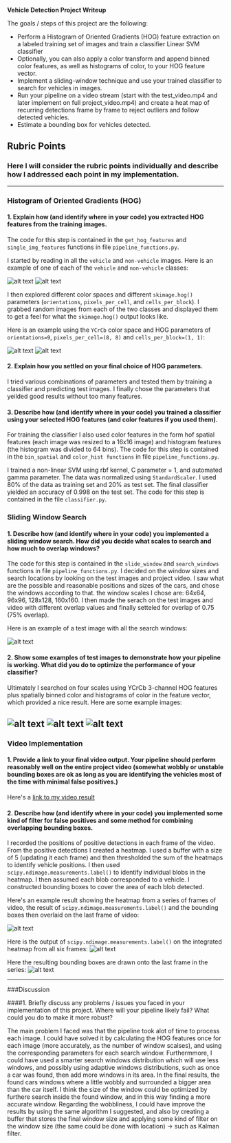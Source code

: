 **Vehicle Detection Project Writeup**

The goals / steps of this project are the following:

* Perform a Histogram of Oriented Gradients (HOG) feature extraction on a labeled training set of images and train a classifier Linear SVM classifier
* Optionally, you can also apply a color transform and append binned color features, as well as histograms of color, to your HOG feature vector. 
* Implement a sliding-window technique and use your trained classifier to search for vehicles in images.
* Run your pipeline on a video stream (start with the test_video.mp4 and later implement on full project_video.mp4) and create a heat map of recurring detections frame by frame to reject outliers and follow detected vehicles.
* Estimate a bounding box for vehicles detected.

[//]: # (Image References)
[image1]: ./output_images/car.png
[image2]: ./output_images/not_car.png
[image3]: ./output_images/hog_source1.jpg
[image11]: ./output_images/hog1.jpg
[image4]: ./output_images/windows.jpg
[image5]: ./output_images/hot2.jpg
[image6]: ./output_images/hot5.jpg
[image7]: ./output_images/hot1.jpg
[image8]: ./output_images/heat.png
[image9]: ./output_images/labels.png
[image10]: ./output_images/final_img.png
[video1]: ./output_videos/project_video.mp4

## Rubric Points
### Here I will consider the rubric points individually and describe how I addressed each point in my implementation.  

---
### Histogram of Oriented Gradients (HOG)

#### 1. Explain how (and identify where in your code) you extracted HOG features from the training images.

The code for this step is contained in the `get_hog_features` and `single_img_features` functions in file `pipeline_functions.py`.  

I started by reading in all the `vehicle` and `non-vehicle` images.  Here is an example of one of each of the `vehicle` and `non-vehicle` classes:

![alt text][image1]  ![alt text][image2]

I then explored different color spaces and different `skimage.hog()` parameters (`orientations`, `pixels_per_cell`, and `cells_per_block`).  I grabbed random images from each of the two classes and displayed them to get a feel for what the `skimage.hog()` output looks like.

Here is an example using the `YCrCb` color space and HOG parameters of `orientations=9`, `pixels_per_cell=(8, 8)` and `cells_per_block=(1, 1)`:


![alt text][image3] ![alt text][image11]

#### 2. Explain how you settled on your final choice of HOG parameters.

I tried various combinations of parameters and tested them by training a classifier and predicting test images. I finally chose the parameters that yeilded good results without too many features. 

#### 3. Describe how (and identify where in your code) you trained a classifier using your selected HOG features (and color features if you used them).

For training the classifier I also used color features in the form hof spatial features (each image was resized to a 16x16 image) and histogram features (the histogram was divided to 64 bins). The code for this step is contained in the `bin_spatial` and `color_hist functions` in file `pipeline_functions.py`. 

I trained a non-linear SVM using rbf kernel, C parameter = 1, and automated gamma parameter. The data was normalized using `StandardScaler`. I used 80% of the data as training set and 20% as test set. The final classifier yielded an accuracy of 0.998 on the test set. The code for this step is contained in the file `classifier.py`. 

### Sliding Window Search

#### 1. Describe how (and identify where in your code) you implemented a sliding window search.  How did you decide what scales to search and how much to overlap windows?

The code for this step is contained in the `slide_window` and `search_windows` functions in file `pipeline_functions.py`.
I decided on the window sizes and search locations by looking on the test images and project video. I saw what are the possible and reasonable positions and sizes of the cars, and chose the windows according to that. the window scales I chose are: 64x64, 96x96, 128x128, 160x160.
I then made the serach on the test images and video with different overlap values and finally setteled for overlap of 0.75 (75% overlap). 

Here is an example of a test image with all the search windows:

![alt text][image4]

#### 2. Show some examples of test images to demonstrate how your pipeline is working.  What did you do to optimize the performance of your classifier?

Ultimately I searched on four scales using YCrCb 3-channel HOG features plus spatially binned color and histograms of color in the feature vector, which provided a nice result.  Here are some example images:

![alt text][image5]
![alt text][image6]
![alt text][image7]
---

### Video Implementation

#### 1. Provide a link to your final video output.  Your pipeline should perform reasonably well on the entire project video (somewhat wobbly or unstable bounding boxes are ok as long as you are identifying the vehicles most of the time with minimal false positives.)
Here's a [link to my video result](./output_videos/project_video.mp4)


#### 2. Describe how (and identify where in your code) you implemented some kind of filter for false positives and some method for combining overlapping bounding boxes.

I recorded the positions of positive detections in each frame of the video. From the positive detections I created a heatmap. I used a buffer with a size of 5 (updating it each frame) and then thresholded the sum of the heatmaps to identify vehicle positions.  I then used `scipy.ndimage.measurements.label()` to identify individual blobs in the heatmap.  I then assumed each blob corresponded to a vehicle.  I constructed bounding boxes to cover the area of each blob detected.  

Here's an example result showing the heatmap from a series of frames of video, the result of `scipy.ndimage.measurements.label()` and the bounding boxes then overlaid on the last frame of video:

![alt text][image8]

Here is the output of `scipy.ndimage.measurements.label()` on the integrated heatmap from all six frames:
![alt text][image9]

Here the resulting bounding boxes are drawn onto the last frame in the series:
![alt text][image10]



---

###Discussion

####1. Briefly discuss any problems / issues you faced in your implementation of this project.  Where will your pipeline likely fail?  What could you do to make it more robust?

The main problem I faced was that the pipeline took alot of time to process each image. I could have solved it by calculating the HOG features once for each image (more accurately, as the number of window scalses), and using the corresponding parameters for each search window. Furthermmore, I could have used a smarter search windows distribution which will use less windows, and possibly using adaptive windows distributions, such as once a car was found, then add more windows in its area.
In the final results, the found cars windows where a little wobbly and surrounded a bigger area than the car itself. I think the size of the window could be optimized by furthere search inside the found window, and in this way finding a more accurate window. Regarding the wobbliness, I could have improve the results by using the same algorithm I suggested, and also by creating a buffer that stores the final window size and applying some kind of filter on the window size (the same could be done with location) -> such as Kalman filter.

